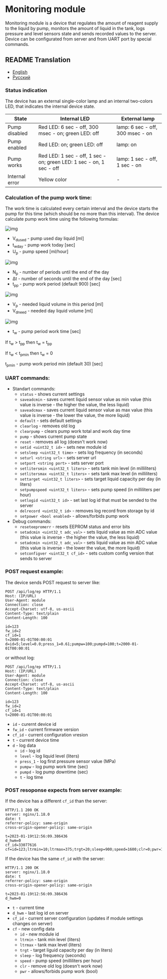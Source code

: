 # Monitoring module

Monitoring module is a device that regulates the amount of reagent supply to the liquid by pump, monitors the amount of liquid in the tank, logs pressure and level sensors state and sends recorded values to the server. 
Device can be configurated from server and from UART port by special commands.

## README Translation
- [English](README.md)
- [Русский](README.ru.md)

### Status indication

The device has an external single-color lamp and an internal two-colors LED, that indicates the internal device state.

| State | Internal LED | External lamp |
| --- | --- | --|
| Pump disabled | Red LED: 6 sec - off, 300 msec - on; green LED: off | lamp: 6 sec - off, 300 msec - on |
| Pump enabled | Red LED: on; green LED: off | lamp: on |
| Pump works | Red LED: 1 sec - off, 1 sec - on; green LED: 1 sec - on, 1 sec - off | lamp: 1 sec - off, 1 sec - on |
| Internal error | Yellow color | - |

### Calculation of the pump work time:

The work time is calculated every certain interval and the device starts the pump for this time (which should be no more than this interval).
The device calculate pump work time using the following formulas:

![img](https://github.com/DrDeLaBill/monitoring_module/assets/40359652/799f6bd4-4b38-43ea-82ec-da083f9f2810)
- V<sub>dused</sub>  - pump used day liquid [ml]
- t<sub>wday</sub> - pump work today [sec]
- U<sub>p</sub> - pump speed [ml/hour]

![img](https://github.com/DrDeLaBill/monitoring_module/assets/40359652/affad669-8753-4d57-8f92-6ef8b3f1e6ae)
- N<sub>p</sub> - number of periods until the end of the day
- Δt - number of seconds until the end of the day [sec]
- t<sub>pp</sub> - pump work period (default 900) [sec]

![img](https://github.com/DrDeLaBill/monitoring_module/assets/40359652/ad8cc8b8-e089-4def-940a-c5bdc2c2a946)
- V<sub>p</sub> - needed liquid volume in this period [ml]
- V<sub>dneed</sub> - needed day liquid volume [ml]

![img](https://github.com/DrDeLaBill/monitoring_module/assets/40359652/1188ced4-4314-4b3c-af24-26b66a4621fa)
- t<sub>w</sub> - pump period work time [sec]


If t<sub>w</sub> > t<sub>pp</sub> then t<sub>w</sub> = t<sub>pp</sub>
  
If t<sub>w</sub> < t<sub>pmin</sub> then t<sub>w</sub> = 0
  
t<sub>pmin</sub> - pump work period min (default 30) \[sec\]


### UART commands:

- Standart commands:
    - ```status``` - shows current settings
    - ```saveadcmin``` - saves current liquid sensor value as min value (this value is inverse - the higher the value, the less liquid)
    - ```saveadcmax``` - saves current liquid sensor value as max value (this value is inverse - the lower the value, the more liquid)
    - ```default``` - sets default settings
    - ```clearlog``` - removes old log
    - ```clearpump``` - clears pump work total and work day time 
    - ```pump``` - shows current pump state
    - ```reset``` - removes all log (doesn't work now)
    - ```setid <uint32_t id>``` - sets new module id
    - ```setsleep <uint32_t time>``` - sets log frequency (in seconds)
    - ```seturl <string url>``` - sets server url
    - ```setport <string port>``` - sets server port
    - ```setlitersmin <uint32_t liters>``` - sets tank min level (in milliliters)
    - ```setlitersmax <uint32_t liters>``` - sets tank max level (in milliliters)
    - ```settarget <uint32_t liters>``` - sets target liquid capacity per day (in liters)
    - ```setpumpspeed <uint32_t liters>``` - sets pump speed (in milliliters per hour)
    - ```setlogid <uint32_t id>``` - set last log id that must be sended to the server
    - ```delrecord <uint32_t id>``` - removes log record from storage by id
    - ```setpower <bool enabled>``` - allows/forbids pump work
- Debug commands:
    - ```reseteepromerr``` - resets EEPROM status and error bits
    - ```setadcmin <uint32_t adc_val>``` - sets liquid value as min ADC value (this value is inverse - the higher the value, the less liquid)
    - ```setadcmin <uint32_t adc_val>``` - sets liquid value as min ADC value (this value is inverse - the lower the value, the more liquid)
    - ```setconfigver <uint32_t cf_id>``` - sets custom config version that sends to server


### POST request example:

The device sends POST request to server like:
```
POST /api/log/ep HTTP/1.1
Host: (IP/URL)
User-Agent: module
Connection: close
Accept-Charset: utf-8, us-ascii
Content-Type: text/plain
Content-Length: 100

id=123
fw_id=2
cf_id=1
t=2000-01-01T00:00:01
d=id=5;level=0.0;press_1=0.61;pumpw=100;pumpd=100;t=2000-01-01T00:00:01
```
or without log:
```
POST /api/log/ep HTTP/1.1
Host: (IP/URL)
User-Agent: module
Connection: close
Accept-Charset: utf-8, us-ascii
Content-Type: text/plain
Content-Length: 100

id=123
fw_id=2
cf_id=1
t=2000-01-01T00:00:01
```
- ```id``` - curernt device id
- ```fw_id``` - current firmware version
- ```cf_id``` - current configuration vresion
- ```t``` - current device time
- ```d``` - log data
    - ```id``` - log id
    - ```level``` - log liquid level (liters)
    - ```press_1``` - log first pressure sensor value (MPa)
    - ```pumpw``` - log pump work time (sec)
    - ```pumpd``` - log pump downtime (sec)
    - ```t``` - log time


### POST resoponse expects from server example:

If the device has a different ```cf_id``` than the server:
```
HTTP/1.1 200 OK
server: nginx/1.18.0
date: t
referrer-policy: same-origin
cross-origin-opener-policy: same-origin

t=2023-01-19t12:56:09.386436
d_hwm=0
cf_id=33077616
cf=id=123;ltrmin=10;ltrmax=375;trgt=20;sleep=900;speed=1600;clr=0;pwr=1;logid=1
```

If the device has the same ```cf_id``` with the server:
```
HTTP/1.1 200 OK
server: nginx/1.18.0
date: t
referrer-policy: same-origin
cross-origin-opener-policy: same-origin

t=2023-01-19t12:56:09.386436
d_hwm=0
```

- ```t``` - current time
- ```d_hwm``` - last log id on server
- ```cf_id``` - current server configuration (updates if module settings changes on server)
- ```cf``` - new config data
    - ```id``` - new module id
    - ```ltrmin``` - tank min level (liters)
    - ```ltrmax``` - tank max level (liters)
    - ```trgt``` - target liguid capacity per day (in liters)
    - ```sleep``` - log frequency (seconds)
    - ```speed``` - pump speed (milliliters per hour)
    - ```clr``` - remove old log (doesn't work now)
    - ```pwr``` - allows/forbids pump work (bool)
